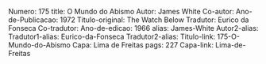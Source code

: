Numero: 175
title: O Mundo do Abismo
Autor: James White
Co-autor: 
Ano-de-Publicacao: 1972
Titulo-original: The Watch Below
Tradutor: Eurico da Fonseca
Co-tradutor: 
Ano-de-edicao: 1966
alias: James-White
Autor2-alias: 
Tradutor1-alias: Eurico-da-Fonseca
Tradutor2-alias: 
Titulo-link: 175-O-Mundo-do-Abismo
Capa: Lima de Freitas
pags: 227
Capa-link: Lima-de-Freitas
